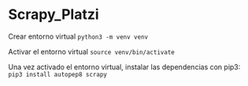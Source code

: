 # Scrapy_Platzi


Crear entorno virtual `python3 -m venv venv` 

Activar el entorno virtual `source venv/bin/activate` 

Una vez activado el entorno virtual, instalar las dependencias con pip3:
`pip3 install autopep8 scrapy` 